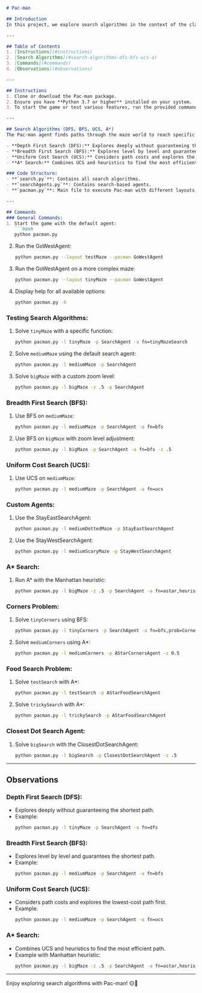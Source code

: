 ```markdown
# Pac-man

## Introduction
In this project, we explore search algorithms in the context of the classic Pac-man game. Pac-man lives in a maze world full of corridors and dots to eat, and our task is to guide him efficiently using different search techniques. This project demonstrates how various search algorithms, such as Depth First Search (DFS), Breadth First Search (BFS), Uniform Cost Search (UCS), and A* Search, work in solving pathfinding problems.

---

## Table of Contents
1. [Instructions](#instructions)
2. [Search Algorithms](#search-algorithms-dfs-bfs-ucs-a)
3. [Commands](#commands)
4. [Observations](#observations)

---

## Instructions
1. Clone or download the Pac-man package.
2. Ensure you have **Python 3.7 or higher** installed on your system.
3. To start the game or test various features, run the provided commands from your terminal.

---

## Search Algorithms (DFS, BFS, UCS, A*)
The Pac-man agent finds paths through the maze world to reach specific locations or collect food using the following algorithms:

- **Depth First Search (DFS):** Explores deeply without guaranteeing the shortest path.
- **Breadth First Search (BFS):** Explores level by level and guarantees the shortest path.
- **Uniform Cost Search (UCS):** Considers path costs and explores the lowest-cost path first.
- **A* Search:** Combines UCS and heuristics to find the most efficient path.

### Code Structure:
- **`search.py`**: Contains all search algorithms.
- **`searchAgents.py`**: Contains search-based agents.
- **`pacman.py`**: Main file to execute Pac-man with different layouts, agents, and search techniques.

---

## Commands
### General Commands:
1. Start the game with the default agent:
   ```bash
   python pacman.py
   ```
2. Run the GoWestAgent:
   ```bash
   python pacman.py --layout testMaze --pacman GoWestAgent
   ```
3. Run the GoWestAgent on a more complex maze:
   ```bash
   python pacman.py --layout tinyMaze --pacman GoWestAgent
   ```
4. Display help for all available options:
   ```bash
   python pacman.py -h
   ```

### Testing Search Algorithms:
1. Solve `tinyMaze` with a specific function:
   ```bash
   python pacman.py -l tinyMaze -p SearchAgent -a fn=tinyMazeSearch
   ```
2. Solve `mediumMaze` using the default search agent:
   ```bash
   python pacman.py -l mediumMaze -p SearchAgent
   ```
3. Solve `bigMaze` with a custom zoom level:
   ```bash
   python pacman.py -l bigMaze -z .5 -p SearchAgent
   ```

### Breadth First Search (BFS):
1. Use BFS on `mediumMaze`:
   ```bash
   python pacman.py -l mediumMaze -p SearchAgent -a fn=bfs
   ```
2. Use BFS on `bigMaze` with zoom level adjustment:
   ```bash
   python pacman.py -l bigMaze -p SearchAgent -a fn=bfs -z .5
   ```

### Uniform Cost Search (UCS):
1. Use UCS on `mediumMaze`:
   ```bash
   python pacman.py -l mediumMaze -p SearchAgent -a fn=ucs
   ```

### Custom Agents:
1. Use the StayEastSearchAgent:
   ```bash
   python pacman.py -l mediumDottedMaze -p StayEastSearchAgent
   ```
2. Use the StayWestSearchAgent:
   ```bash
   python pacman.py -l mediumScaryMaze -p StayWestSearchAgent
   ```

### A* Search:
1. Run A* with the Manhattan heuristic:
   ```bash
   python pacman.py -l bigMaze -z .5 -p SearchAgent -a fn=astar,heuristic=manhattanHeuristic
   ```

### Corners Problem:
1. Solve `tinyCorners` using BFS:
   ```bash
   python pacman.py -l tinyCorners -p SearchAgent -a fn=bfs,prob=CornersProblem
   ```
2. Solve `mediumCorners` using A*:
   ```bash
   python pacman.py -l mediumCorners -p AStarCornersAgent -z 0.5
   ```

### Food Search Problem:
1. Solve `testSearch` with A*:
   ```bash
   python pacman.py -l testSearch -p AStarFoodSearchAgent
   ```
2. Solve `trickySearch` with A*:
   ```bash
   python pacman.py -l trickySearch -p AStarFoodSearchAgent
   ```

### Closest Dot Search Agent:
1. Solve `bigSearch` with the ClosestDotSearchAgent:
   ```bash
   python pacman.py -l bigSearch -p ClosestDotSearchAgent -z .5
   ```

---

## Observations
### Depth First Search (DFS):
- Explores deeply without guaranteeing the shortest path.
- Example:
  ```bash
  python pacman.py -l tinyMaze -p SearchAgent -a fn=dfs
  ```

### Breadth First Search (BFS):
- Explores level by level and guarantees the shortest path.
- Example:
  ```bash
  python pacman.py -l mediumMaze -p SearchAgent -a fn=bfs
  ```

### Uniform Cost Search (UCS):
- Considers path costs and explores the lowest-cost path first.
- Example:
  ```bash
  python pacman.py -l mediumMaze -p SearchAgent -a fn=ucs
  ```

### A* Search:
- Combines UCS and heuristics to find the most efficient path.
- Example with Manhattan heuristic:
  ```bash
  python pacman.py -l bigMaze -z .5 -p SearchAgent -a fn=astar,heuristic=manhattanHeuristic
  ```

---
Enjoy exploring search algorithms with Pac-man! 🟡👾
```